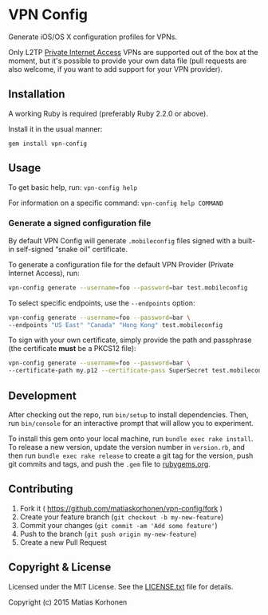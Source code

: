 # VPN Config

Generate iOS/OS X configuration profiles for VPNs.

Only L2TP [Private Internet Access](https://www.privateinternetaccess.com/) VPNs are supported out of the box at the moment, but it's possible to provide your own data file (pull requests are also welcome, if you want to add support for your VPN provider).

## Installation

A working Ruby is required (preferably Ruby 2.2.0 or above).

Install it in the usual manner:

    gem install vpn-config

## Usage

To get basic help, run: `vpn-config help`

For information on a specific command: `vpn-config help COMMAND`

### Generate a signed configuration file

By default VPN Config will generate `.mobileconfig` files signed with a built-in self-signed “snake oil” certificate.

To generate a configuration file for the default VPN Provider (Private Internet Access), run:

```sh
vpn-config generate --username=foo --password=bar test.mobileconfig
```

To select specific endpoints, use the `--endpoints` option:

```sh
vpn-config generate --username=foo --password=bar \
--endpoints "US East" "Canada" "Hong Kong" test.mobileconfig
```

To sign with your own certificate, simply provide the path and passphrase (the certificate **must** be a PKCS12 file):

```sh
vpn-config generate --username=foo --password=bar \
--certificate-path my.p12 --certificate-pass SuperSecret test.mobileconfig
```

## Development

After checking out the repo, run `bin/setup` to install dependencies. Then, run `bin/console` for an interactive prompt that will allow you to experiment.

To install this gem onto your local machine, run `bundle exec rake install`. To release a new version, update the version number in `version.rb`, and then run `bundle exec rake release` to create a git tag for the version, push git commits and tags, and push the `.gem` file to [rubygems.org](https://rubygems.org).

## Contributing

1. Fork it ( https://github.com/matiaskorhonen/vpn-config/fork )
2. Create your feature branch (`git checkout -b my-new-feature`)
3. Commit your changes (`git commit -am 'Add some feature'`)
4. Push to the branch (`git push origin my-new-feature`)
5. Create a new Pull Request

## Copyright & License

Licensed under the MIT License. See the [LICENSE.txt](/LICENSE.txt) file for details.

Copyright (c) 2015 Matias Korhonen
